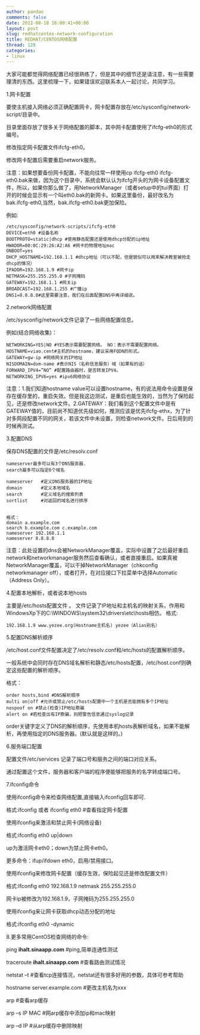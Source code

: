 ```yaml
---
author: pandao
comments: false
date: 2012-08-18 16:00:41+00:00
layout: post
slug: redhatcentos-network-configuration
title: REDHAT/CENTOS网络配置
thread: 129
categories:
- linux
---
```


大家可能都觉得网络配置已经很熟练了，但是其中的细节还是请注意，有一些需要理清的东西。这里梳理一下，如果错误欢迎联系本人一起讨论，共同学习。

1.网卡配置

要使主机接入网络必须正确配置网卡，网卡配置存放在/etc/sysconfig/network-script/目录中。

目录里面存放了很多关于网络配置的脚本，其中网卡配置使用了ifcfg-eth0的形式编号。

修改指定网卡配置文件ifcfg-eth0。

修改网卡配置后需要重启network服务。

注意：如果想要备份网卡配置，不能向往常一样使用cp ifcfg-eth0 ifcfg-eth0.bak来做，因为这个目录中，系统会默认认为ifcfg开头的为网卡设备配置文件，所以，如果你那么做了，用NetworkManager（或者setup中的tui界面）打开的时候会显示有一个叫eth0.bak的新网卡。如果这里备份，最好改名为bak.ifcfg-eth0,当然，bak.ifcfg-eth0.bak更加保险。

例如:

	/etc/sysconfig/network-scripts/ifcfg-eth0
	DEVICE=eth0 #设备名称
	BOOTPROTO=static|dhcp #使用静态配置还是使用dhcp分配的ip地址
	HWADDR=00:0C:29:26:A2:A6 #网卡的物理地址mac
	ONBOOT=yes
	DHCP_HOSTNAME=192.168.1.1 #dhcp地址（可以不配，但是貌似可以用来解决教室被抢走dhcp的情况）
	IPADDR=192.168.1.9 #网卡ip
	NETMASK=255.255.255.0 #子网掩码
	GATEWAY=192.168.1.1 #网关ip
	BROADCAST=192.168.1.255 #广播ip
	DNS1=8.8.8.8#这里需要注意，我们在后面配置DNS中再详细说。
	
2.network网络配置

/etc/sysconfig/network文件记录了一些网络配置信息。

例如(结合网络收集)：

	NETWORKING=YES|NO #YES表示需要配置网络。 NO：表示不需要配置网络。
	HOSTNAME=viao.cent#主机的hostname，建议采用FQDN的形式。
	GATEWAY=gw-ip #网络网关的IP地址
	NISDOMAIN=dom-name #表示NIS（名称信息服务）域（如果有的话）
	FORWARD_IPV4=”NO” #配置路由器时，是否转发IPV4。
	NETWORKING_IPV6=yes #ipv6网络协议

注意：1.我们知道hostname value可以设置hostname，有的说法用命令设置是保存在缓存里的，重启失效。但是我这边测试，是重启也能生效的，当然为了保险起见，还是修改network文件。2.GATEWAY：我们看到这个配置文件中是有GATEWAY值的，目前尚不知道优先级如何，推测应该是优先ifcfg-ethx，为了针对多网段配置不同的网关，若该文件中未设置，则检查network文件。日后用到的时候再测试。

3.配置DNS

保存DNS配置的文件是/etc/resolv.conf

	nameserver最多可以有3个DNS服务器.
	search最多可以指定6个域名
	
	nameserver   #定义DNS服务器的IP地址
	domain       #定义本地域名
	search       #定义域名的搜索列表
	sortlist     #对返回的域名进行排序


	格式：
	domain a.example.com
	search b.example.com c.example.com
	nameserver 192.168.1.1
	nameserver 8.8.8.8

注意：此处设置的dns会被NetworkManager覆盖，实际中设置了之后最好重启network和networkmanager服务然后查看确认，或者直接重启。如果真被NetworkManager覆盖，可以干掉NetworkManager（chkconfig  networkmanager off），或者打开，在对应接口下拉菜单中选择Automatic（Address Only）。

4.配置本地解析，或者说本地hosts

主要是/etc/hosts配置文件 。
文件记录了IP地址和主机名的映射关系，作用和WindowsXp下的C:\WINDOWS\system32\drivers\etc\hosts相仿。
格式:

	192.168.1.9 www.yezee.org(Hostname主机名) yezee（Alias别名）

5.配置DNS解析顺序

/etc/host.conf文件配置决定了/etc/resolv.conf和/etc/hosts的配置解析顺序。

一般系统中会同时存在DNS域名解析和静态/etc/hosts配置，/etc/host.conf则确定这些配置的解析顺序。

格式：

	order hosts,bind #DNS解析顺序
	multi on|off #允许或禁止/etc/hosts配置中一个主机是否能拥有多个IP地址
	nospoof on #禁止(检查)IP地址欺骗
	alert on #若检查出有IP欺骗，则把警告信息通过syslog记录

order关键字定义了DNS的解析顺序，先使用本机hosts表解析域名，如果不能解析，再使用指定的DNS服务器。(默认就是这样的。)

6.服务端口配置

配置文件/etc/services 记录了端口号和服务之间的端口对应关系。

通过配置这个文件，服务器和客户端的程序便能够把服务的名字转成端口号。

7.ifconfig命令

使用ifconfig命令来检查网络配置,直接输入ifconfig回车即可.

格式:ifconfig 或者 ifconfig eth0 #查看指定网卡配置

使用ifconfig来激活和禁止网卡(网络设备)

格式:ifconfig eth0 up|down

up为激活网卡eth0；down为禁止网卡eth0。

更多命令：ifup/ifdown eth0，启用/禁用接口。

使用ifconfig来修改网卡配置（缓存生效，保险起见还是修改配置文件）

格式:Ifconfig eth0 192.168.1.9 netmask 255.255.255.0

网卡ip被修改为192.168.1.9，子网掩码为255.255.255.0

使用ifconfig来让网卡获取dhcp动态分配的地址

格式:ifconfig eth0 -dynamic

8.更多常用CentOS检查网络的命令:

ping **ihalt.sinaapp.com** #ping,简单连通性测试

traceroute **ihalt.sinaapp.com** #查看路由测试情况

netstat –t #查看tcp连接情况，netstat还有很多好用的参数，具体可参考帮助

hostname server.example.com #更改主机名为xxx

arp #查看arp缓存

arp –s IP MAC #网arp缓存中添加ip和mac映射

arp –d IP #从arp缓存中删除映射

